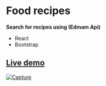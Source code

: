 # Food recipes
**Search for recipes using (Edmam Api)**
  - React
  - Bootstrap
## [Live demo](https://kbadr1.github.io/Food-recipes/)

<a href="#">![Capture](https://user-images.githubusercontent.com/67501111/146661717-b8ea85e6-af68-4f6b-b7ff-9ef0f76fe6f0.PNG)</a>
